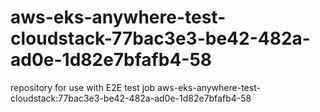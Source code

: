# aws-eks-anywhere-test-cloudstack-77bac3e3-be42-482a-ad0e-1d82e7bfafb4-58
repository for use with E2E test job aws-eks-anywhere-test-cloudstack:77bac3e3-be42-482a-ad0e-1d82e7bfafb4-58
